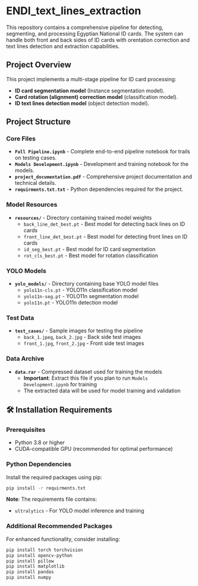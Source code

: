 
# ENDI_text_lines_extraction

This repository contains a comprehensive pipeline for detecting, segmenting, and processing Egyptian National ID cards. The system can handle both front and back sides of ID cards with orentation correction and text lines detection and extraction capabilities.

## Project Overview

This project implements a multi-stage pipeline for ID card processing:
- **ID card segmentation model** (Instance segmentation model).
- **Card rotation (alignment) correction model** (classification model).
- **ID text lines detection model** (object detection model).

## Project Structure

### Core Files
- **`Full Pipeline.ipynb`** - Complete end-to-end pipeline notebook for trails on testing cases.
- **`Models Development.ipynb`** - Development and training notebook for the models.
- **`project_documentation.pdf`** - Comprehensive project documentation and technical details.
- **`requirments.txt.txt`** - Python dependencies required for the project.

### Model Resources
- **`resources/`** - Directory containing trained model weights
  - `back_line_det_best.pt` - Best model for detecting back lines on ID cards
  - `front_line_det_best.pt` - Best model for detecting front lines on ID cards
  - `id_seg_best.pt` - Best model for ID card segmentation
  - `rot_cls_best.pt` - Best model for rotation classification

### YOLO Models
- **`yolo_models/`** - Directory containing base YOLO model files
  - `yolo11n-cls.pt` - YOLO11n classification model
  - `yolo11n-seg.pt` - YOLO11n segmentation model
  - `yolo11n.pt` - YOLO11n detection model

### Test Data
- **`test_cases/`** - Sample images for testing the pipeline
  - `back_1.jpeg`, `back_2.jpg` - Back side test images
  - `front_1.jpg`, `front_2.jpg` - Front side test images

### Data Archive
- **`data.rar`** - Compressed dataset used for training the models
  - **Important**: Extract this file if you plan to run `Models Development.ipynb` for training
  - The extracted data will be used for model training and validation

## 🛠️ Installation Requirements

### Prerequisites
- Python 3.8 or higher
- CUDA-compatible GPU (recommended for optimal performance)

### Python Dependencies

Install the required packages using pip:

```bash
pip install -r requirments.txt
```

**Note**: The requirements file contains:
- `ultralytics` - For YOLO model inference and training

### Additional Recommended Packages

For enhanced functionality, consider installing:

```bash
pip install torch torchvision
pip install opencv-python
pip install pillow
pip install matplotlib
pip install pandas
pip install numpy
```

